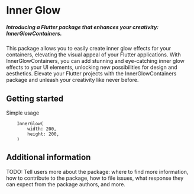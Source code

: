 # Inner Glow
##### Introducing a Flutter package that enhances your creativity: InnerGlowContainers. 
This package allows you to easily create inner glow effects for your containers, elevating the visual appeal of your Flutter applications. With InnerGlowContainers, you can add stunning and eye-catching inner glow effects to your UI elements, unlocking new possibilities for design and aesthetics. Elevate your Flutter projects with the InnerGlowContainers package and unleash your creativity like never before.

## Getting started

Simple usage

```
    InnerGlow(
        width: 200,
        height: 200,
    )
```

## Additional information

TODO: Tell users more about the package: where to find more information, how to
contribute to the package, how to file issues, what response they can expect
from the package authors, and more.
